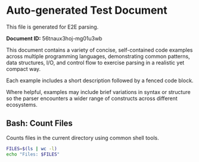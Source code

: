 # Auto-generated Test Document

This file is generated for E2E parsing.

**Document ID:** 56tnaux3hoj-mg01u3wb

This document contains a variety of concise, self-contained code examples across multiple programming languages, demonstrating common patterns, data structures, I/O, and control flow to exercise parsing in a realistic yet compact way.

Each example includes a short description followed by a fenced code block.

Where helpful, examples may include brief variations in syntax or structure so the parser encounters a wider range of constructs across different ecosystems.

## Bash: Count Files

Counts files in the current directory using common shell tools.

```bash
FILES=$(ls | wc -l)
echo "Files: $FILES"
```


